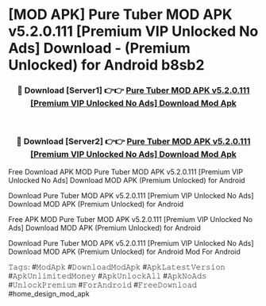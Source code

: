# [MOD APK] Pure Tuber MOD APK v5.2.0.111 [Premium VIP Unlocked No Ads] Download - (Premium Unlocked) for Android b8sb2



<div align="center">
<h3>🔴 Download [Server1] 👉👉 <a href="https://momento.my/?title=Pure_Tuber_MOD_APK_v5.2.0.111_[Premium_VIP_Unlocked_No_Ads]_Download">Pure Tuber MOD APK v5.2.0.111 [Premium VIP Unlocked No Ads] Download Mod Apk</a></h3><br>

<h3>🔴 Download [Server2] 👉👉 <a href="https://momento.my/?title=Pure_Tuber_MOD_APK_v5.2.0.111_[Premium_VIP_Unlocked_No_Ads]_Download">Pure Tuber MOD APK v5.2.0.111 [Premium VIP Unlocked No Ads] Download Mod Apk</a></h3>
</div>



Free Download APK MOD Pure Tuber MOD APK v5.2.0.111 [Premium VIP Unlocked No Ads] Download MOD APK (Premium Unlocked) for Android

Download Pure Tuber MOD APK v5.2.0.111 [Premium VIP Unlocked No Ads] Download MOD APK (Premium Unlocked) for Android

Free APK MOD Pure Tuber MOD APK v5.2.0.111 [Premium VIP Unlocked No Ads] Download MOD APK (Premium Unlocked) for Android

Download Pure Tuber MOD APK v5.2.0.111 [Premium VIP Unlocked No Ads] Download MOD APK (Premium Unlocked) for Android Mod For Android

𝚃𝚊𝚐𝚜: #𝙼𝚘𝚍𝙰𝚙𝚔 #𝙳𝚘𝚠𝚗𝚕𝚘𝚊𝚍𝙼𝚘𝚍𝙰𝚙𝚔 #𝙰𝚙𝚔𝙻𝚊𝚝𝚎𝚜𝚝𝚅𝚎𝚛𝚜𝚒𝚘𝚗 #𝙰𝚙𝚔𝚄𝚗𝚕𝚒𝚖𝚒𝚝𝚎𝚍𝙼𝚘𝚗𝚎𝚢 #𝙰𝚙𝚔𝚄𝚗𝚕𝚘𝚌𝚔𝙰𝚕𝚕 #𝙰𝚙𝚔𝙽𝚘𝙰𝚍𝚜 #𝚄𝚗𝚕𝚘𝚌𝚔𝙿𝚛𝚎𝚖𝚒𝚞𝚖 #𝙵𝚘𝚛𝙰𝚗𝚍𝚛𝚘𝚒𝚍 #𝙵𝚛𝚎𝚎𝙳𝚘𝚠𝚗𝚕𝚘𝚊𝚍 #home_design_mod_apk
